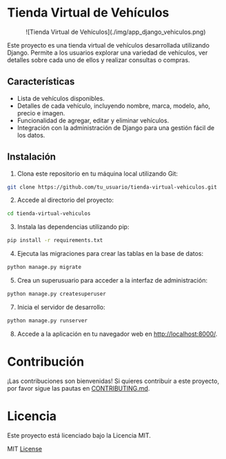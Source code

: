 # Tienda Virtual de Vehículos

<div align="center">
![Tienda Virtual de Vehículos](./img/app_django_vehiculos.png)
</div>

Este proyecto es una tienda virtual de vehículos desarrollada utilizando Django. Permite a los usuarios explorar una variedad de vehículos, ver detalles sobre cada uno de ellos y realizar consultas o compras.

## Características

-   Lista de vehículos disponibles.
-   Detalles de cada vehículo, incluyendo nombre, marca, modelo, año, precio e imagen.
-   Funcionalidad de agregar, editar y eliminar vehículos.
-   Integración con la administración de Django para una gestión fácil de los datos.

## Instalación

1. Clona este repositorio en tu máquina local utilizando Git:

``` bash
git clone https://github.com/tu_usuario/tienda-virtual-vehiculos.git
```
2. Accede al directorio del proyecto:

``` bash
cd tienda-virtual-vehiculos
```
3. Instala las dependencias utilizando pip:

``` bash
pip install -r requirements.txt
```
4. Ejecuta las migraciones para crear las tablas en la base de datos:

``` bash
python manage.py migrate
```
5. Crea un superusuario para acceder a la interfaz de administración:

``` bash
python manage.py createsuperuser
```
7. Inicia el servidor de desarrollo:

``` bash
python manage.py runserver
```
8. Accede a la aplicación en tu navegador web en [http://localhost:8000/](http://localhost:8000/).

# Contribución

¡Las contribuciones son bienvenidas! Si quieres contribuir a este proyecto, por favor sigue las pautas en [CONTRIBUTING.md](CONTRIBUTING.md).

# Licencia

Este proyecto está licenciado bajo la Licencia MIT.

MIT [License](LICENSE)
